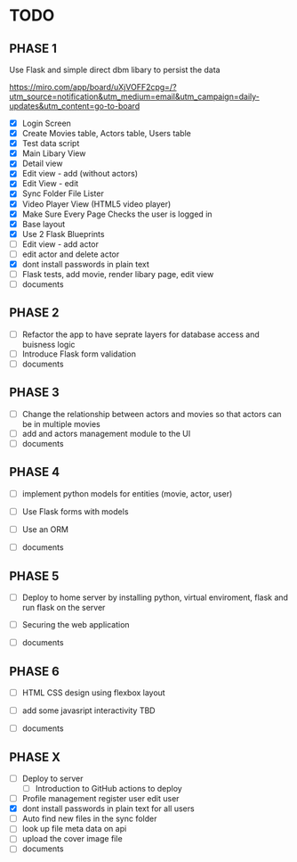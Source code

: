 # TODO
## PHASE 1

Use Flask and simple direct dbm libary to persist the data

https://miro.com/app/board/uXjVOFF2cpg=/?utm_source=notification&utm_medium=email&utm_campaign=daily-updates&utm_content=go-to-board

- [x] Login Screen
- [x] Create Movies table, Actors table, Users table
- [x] Test data script
- [x] Main Libary View
- [x] Detail view
- [x] Edit view - add (without actors)
- [x] Edit View - edit
- [x] Sync Folder File Lister
- [x] Video Player View (HTML5 video player)
- [x] Make Sure Every Page Checks the user is logged in 
- [x] Base layout
- [x] Use 2 Flask Blueprints
- [ ] Edit view - add actor
- [ ] edit actor and delete actor
- [x] dont install passwords in plain text
- [ ] Flask tests,  add movie, render libary page, edit view
- [ ] documents

## PHASE 2

- [ ] Refactor the app to have seprate layers for database access and buisness logic
- [ ] Introduce Flask form validation
- [ ] documents

## PHASE 3

- [ ] Change the relationship between actors and movies so that actors can be in multiple movies
- [ ] add and actors management module to the UI
- [ ] documents

## PHASE 4

- [ ] implement python models for entities (movie, actor, user)
- [ ] Use Flask forms with models 
- [ ] Use an ORM
- [ ] documents


## PHASE 5

- [ ] Deploy to home server by installing python, virtual enviroment, flask and run flask on the server
- [ ] Securing the web application
- [ ] documents




## PHASE 6

- [ ] HTML CSS design using flexbox layout
- [ ] add some javasript interactivity TBD
- [ ] documents


## PHASE X

- [ ] Deploy to server
  - [ ] Introduction to GitHub actions to deploy
- [ ] Profile management register user edit user
- [x] dont install passwords in plain text for all users
- [ ] Auto find new files in the sync folder
- [ ] look up file meta data on api
- [ ] upload the cover image file
- [ ] documents
